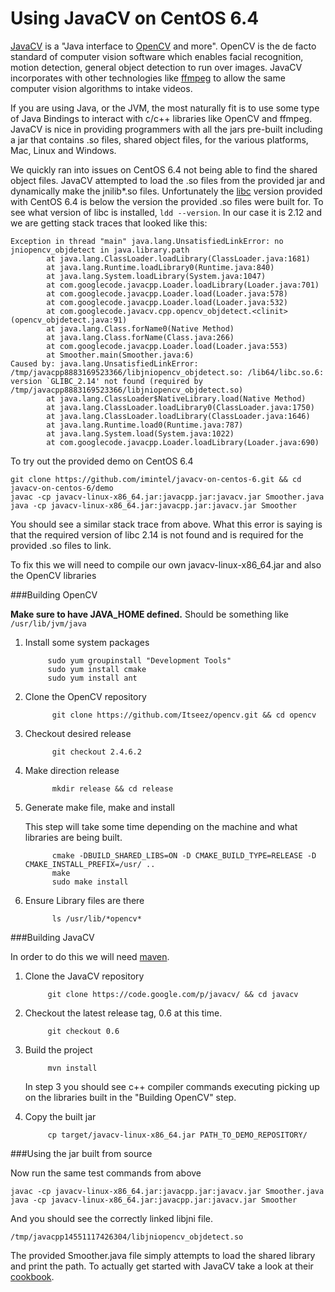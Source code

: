 Using JavaCV on CentOS 6.4
==========================

[JavaCV](https://code.google.com/p/javacv/) is a "Java interface to
[OpenCV](http://opencv.org/) and more". OpenCV is the de facto standard
of computer vision software which enables facial recognition, motion
detection, general object detection to run over images. JavaCV
incorporates with other technologies like [ffmpeg](http://www.ffmpeg.org/) to
allow the same computer vision algorithms to intake videos.

If you are using Java, or the JVM, the most naturally fit is to use some
type of Java Bindings to interact with c/c++ libraries like OpenCV and
ffmpeg. JavaCV is nice in providing programmers with all the jars
pre-built including a jar that contains .so files, shared object files,
for the various platforms, Mac, Linux and Windows.

We quickly ran into issues on CentOS 6.4 not being able to find the
shared object files. JavaCV attempted to load the .so files from the
provided jar and dynamically make the jnilib\*.so files. Unfortunately
the [libc](https://www.gnu.org/software/libc/) version provided with
CentOS 6.4 is below the version the provided .so files were built for.
To see what version of libc is installed, `ldd --version`. In our case
it is 2.12 and we are getting stack traces that looked like this:

```
Exception in thread "main" java.lang.UnsatisfiedLinkError: no jniopencv_objdetect in java.library.path
        at java.lang.ClassLoader.loadLibrary(ClassLoader.java:1681)
        at java.lang.Runtime.loadLibrary0(Runtime.java:840)
        at java.lang.System.loadLibrary(System.java:1047)
        at com.googlecode.javacpp.Loader.loadLibrary(Loader.java:701)
        at com.googlecode.javacpp.Loader.load(Loader.java:578)
        at com.googlecode.javacpp.Loader.load(Loader.java:532)
        at com.googlecode.javacv.cpp.opencv_objdetect.<clinit>(opencv_objdetect.java:91)
        at java.lang.Class.forName0(Native Method)
        at java.lang.Class.forName(Class.java:266)
        at com.googlecode.javacpp.Loader.load(Loader.java:553)
        at Smoother.main(Smoother.java:6)
Caused by: java.lang.UnsatisfiedLinkError: /tmp/javacpp8883169523366/libjniopencv_objdetect.so: /lib64/libc.so.6: version `GLIBC_2.14' not found (required by /tmp/javacpp8883169523366/libjniopencv_objdetect.so)
        at java.lang.ClassLoader$NativeLibrary.load(Native Method)
        at java.lang.ClassLoader.loadLibrary0(ClassLoader.java:1750)
        at java.lang.ClassLoader.loadLibrary(ClassLoader.java:1646)
        at java.lang.Runtime.load0(Runtime.java:787)
        at java.lang.System.load(System.java:1022)
        at com.googlecode.javacpp.Loader.loadLibrary(Loader.java:690)
```

To try out the provided demo on CentOS 6.4

```
git clone https://github.com/imintel/javacv-on-centos-6.git && cd javacv-on-centos-6/demo
javac -cp javacv-linux-x86_64.jar:javacpp.jar:javacv.jar Smoother.java
java -cp javacv-linux-x86_64.jar:javacpp.jar:javacv.jar Smoother
```

You should see a similar stack trace from above. What this error is
saying is that the required version of libc 2.14 is not found and is
required for the provided .so files to link.

To fix this we will need to compile our own javacv-linux-x86_64.jar and also the OpenCV libraries

###Building OpenCV

**Make sure to have JAVA_HOME defined.** Should be something like `/usr/lib/jvm/java`

1. Install some system packages
	
			sudo yum groupinstall "Development Tools"
			sudo yum install cmake
			sudo yum install ant
			
2. Clone the OpenCV repository
			
			 git clone https://github.com/Itseez/opencv.git && cd opencv

3. Checkout desired release
			
			 git checkout 2.4.6.2
			 
4. Make direction release

			 mkdir release && cd release
			 
5. Generate make file, make and install

	This step will take some time depending on the machine and what libraries are being built.


			 cmake -DBUILD_SHARED_LIBS=ON -D CMAKE_BUILD_TYPE=RELEASE -D CMAKE_INSTALL_PREFIX=/usr/ ..
			 make
			 sudo make install
			 
			 
6. Ensure Library files are there
			 
			 ls /usr/lib/*opencv*
			
	

###Building JavaCV

In order to do this we will need [maven](http://maven.apache.org/download.cgi).

1. Clone the JavaCV repository

   			git clone https://code.google.com/p/javacv/ && cd javacv
   			
2. Checkout the latest release tag, 0.6 at this time.
	
			git checkout 0.6

3. Build the project
   
   			mvn install

	In step 3 you should see c++ compiler commands executing picking up on the libraries built in the "Building 	OpenCV" step.

4. Copy the built jar

			cp target/javacv-linux-x86_64.jar PATH_TO_DEMO_REPOSITORY/
			
###Using the jar built from source
			
Now run the same test commands from above

```
javac -cp javacv-linux-x86_64.jar:javacpp.jar:javacv.jar Smoother.java
java -cp javacv-linux-x86_64.jar:javacpp.jar:javacv.jar Smoother
```

And you should see the correctly linked libjni file.

```
/tmp/javacpp14551117426304/libjniopencv_objdetect.so
```

The provided Smoother.java file simply attempts to load the shared library and print the path.
To actually get started with JavaCV take a look at their [cookbook](https://code.google.com/p/javacv/wiki/OpenCV2_Cookbook_Examples).

